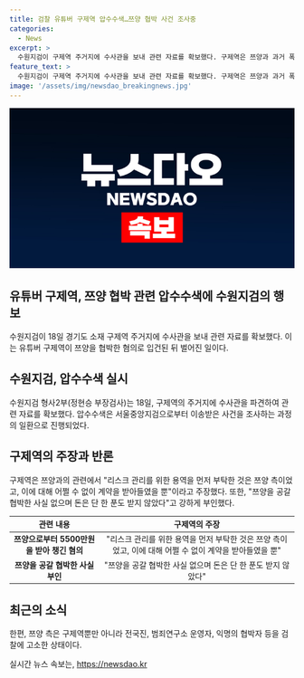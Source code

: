 ```yaml
---
title: 검찰 유튜버 구제역 압수수색…쯔양 협박 사건 조사중
categories:
  - News
excerpt: >
  수원지검이 구제역 주거지에 수사관을 보내 관련 자료를 확보했다. 구제역은 쯔양과 과거 폭로하지 않겠다는 조건으로 5500만원을 받았다는 혐의를 받고 있으며, 이를 리스크 관리용으로 요청받아 계약을 받아들인 것이라 주장했다. 또한, 측은 쯔양을 협박한 사실이 없으며 돈을 받지 않았다고 부인했다. 이에 대한 검찰의 압수수색은 쯔양과의 갈등과 관련한 이슈에 더욱 관심을 증폭시키고 있다.
feature_text: >
  수원지검이 구제역 주거지에 수사관을 보내 관련 자료를 확보했다. 구제역은 쯔양과 과거 폭로하지 않겠다는 조건으로 5500만원을 받았다는 혐의를 받고 있으며, 이를 리스크 관리용으로 요청받아 계약을 받아들인 것이라 주장했다. 또한, 측은 쯔양을 협박한 사실이 없으며 돈을 받지 않았다고 부인했다. 이에 대한 검찰의 압수수색은 쯔양과의 갈등과 관련한 이슈에 더욱 관심을 증폭시키고 있다.
image: '/assets/img/newsdao_breakingnews.jpg'
---
```


<p><img src="/assets/img/newsdao_breakingnews.jpg" alt="flaretime 속보" /></p>

<h2 data-ke-size="size26">유튜버 구제역, 쯔양 협박 관련 압수수색에 수원지검의 행보</h2>

<p data-ke-size="size16">수원지검이 18일 경기도 소재 구제역 주거지에 수사관을 보내 관련 자료를 확보했다. 이는 유튜버 구제역이 쯔양을 협박한 혐의로 입건된 뒤 벌어진 일이다.</p>

<h2 data-ke-size="size24">수원지검, 압수수색 실시</h2>

<p data-ke-size="size16">수원지검 형사2부(정현승 부장검사)는 18일, 구제역의 주거지에 수사관을 파견하여 관련 자료를 확보했다. 압수수색은 서울중앙지검으로부터 이송받은 사건을 조사하는 과정의 일환으로 진행되었다.</p>

<h2 data-ke-size="size24">구제역의 주장과 반론</h2>

<p data-ke-size="size16">구제역은 쯔양과의 관련에서 "리스크 관리를 위한 용역을 먼저 부탁한 것은 쯔양 측이었고, 이에 대해 어쩔 수 없이 계약을 받아들였을 뿐"이라고 주장했다. 또한, "쯔양을 공갈 협박한 사실 없으며 돈은 단 한 푼도 받지 않았다"고 강하게 부인했다.</p>

<table>
    <thead>
        <tr>
            <th>관련 내용</th>
            <th>구제역의 주장</th>
        </tr>
    </thead>
    <tbody>
        <tr>
            <td style="text-align: center; height: 17px;"><b>쯔양으로부터 5500만원을 받아 챙긴 혐의</b></td>
            <td style="text-align: center; height: 17px;">"리스크 관리를 위한 용역을 먼저 부탁한 것은 쯔양 측이었고, 이에 대해 어쩔 수 없이 계약을 받아들였을 뿐"</td>
        </tr>
        <tr>
            <td style="text-align: center; height: 17px;"><b>쯔양을 공갈 협박한 사실 부인</b></td>
            <td style="text-align: center; height: 17px;">"쯔양을 공갈 협박한 사실 없으며 돈은 단 한 푼도 받지 않았다"</td>
        </tr>
    </tbody>
</table>

<h2 data-ke-size="size24">최근의 소식</h2>

<p data-ke-size="size16">한편, 쯔양 측은 구제역뿐만 아니라 전국진, 범죄연구소 운영자, 익명의 협박자 등을 검찰에 고소한 상태이다.</p>
실시간 뉴스 속보는, <a href="https://newsdao.kr" rel="dofollow">https://newsdao.kr</a>



